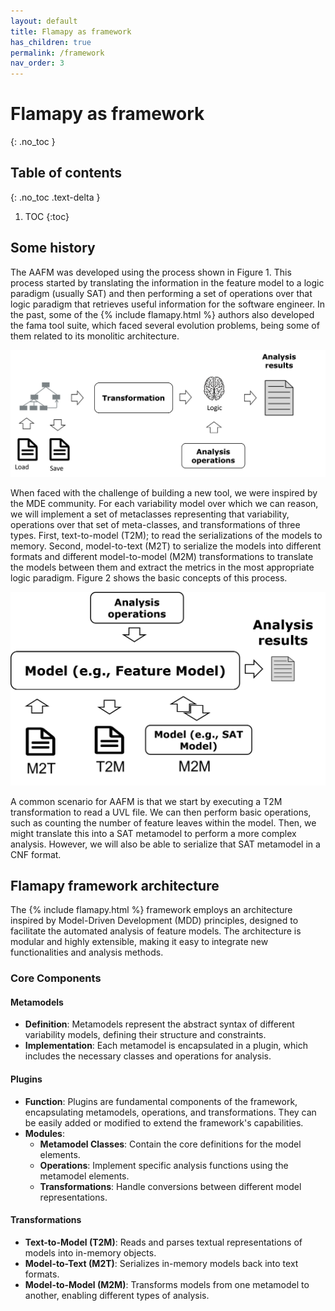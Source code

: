 ```yaml
---
layout: default
title: Flamapy as framework
has_children: true
permalink: /framework
nav_order: 3
---
```


# Flamapy as framework
{: .no_toc }

## Table of contents
{: .no_toc .text-delta }

1. TOC
{:toc}

## Some history
The AAFM was developed using the process shown in Figure 1.
This process started by translating the information in the feature
model to a logic paradigm (usually SAT) and then performing a
set of operations over that logic paradigm that retrieves useful
information for the software engineer. In the past, some of the {% include flamapy.html %} authors 
also developed the fama tool suite, which faced several evolution problems, being some of them related to its monolitic architecture. 

![Figure 1](../assets/images/old_aafm.png)

When faced with the challenge of building a new tool, we were
inspired by the MDE community. For each variability model over
which we can reason, we will implement a set of metaclasses representing that variability, operations over that set of meta-classes, and transformations of three types. First, text-to-model
(T2M); to read the serializations of the models to memory. Second,
model-to-text (M2T) to serialize the models into different formats
and different model-to-model (M2M) transformations to translate
the models between them and extract the metrics in the most appropriate logic paradigm. Figure 2 shows the basic concepts of this
process.

![Figure 2](../assets/images/new_aafm.png)

A common scenario for AAFM is that we start by executing a
T2M transformation to read a UVL file. We can then perform basic
operations, such as counting the number of feature leaves within
the model. Then, we might translate this into a SAT metamodel to
perform a more complex analysis. However, we will also be able to
serialize that SAT metamodel in a CNF format.

## Flamapy framework architecture

The {% include flamapy.html %} framework employs an architecture inspired by Model-Driven Development (MDD) principles, designed to facilitate the automated analysis of feature models. The architecture is modular and highly extensible, making it easy to integrate new functionalities and analysis methods.

### Core Components

#### Metamodels
   - **Definition**: Metamodels represent the abstract syntax of different variability models, defining their structure and constraints.
   - **Implementation**: Each metamodel is encapsulated in a plugin, which includes the necessary classes and operations for analysis.

#### Plugins
   - **Function**: Plugins are fundamental components of the framework, encapsulating metamodels, operations, and transformations. They can be easily added or modified to extend the framework's capabilities.
   - **Modules**:
     - **Metamodel Classes**: Contain the core definitions for the model elements.
     - **Operations**: Implement specific analysis functions using the metamodel elements.
     - **Transformations**: Handle conversions between different model representations.

#### Transformations
   - **Text-to-Model (T2M)**: Reads and parses textual representations of models into in-memory objects.
   - **Model-to-Text (M2T)**: Serializes in-memory models back into text formats.
   - **Model-to-Model (M2M)**: Transforms models from one metamodel to another, enabling different types of analysis.
